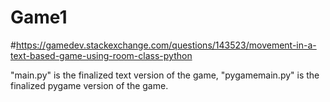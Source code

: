 # Game1
#https://gamedev.stackexchange.com/questions/143523/movement-in-a-text-based-game-using-room-class-python





"main.py" is the finalized text version of the game,
"pygamemain.py" is the finalized pygame version of the game.